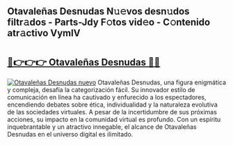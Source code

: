 ## Otavaleñas Desnudas N𝚞𝚎vos desn𝚞dos filtr𝚊dos - Parts-Jdy F𝚘tos vid𝚎o - C𝚘ntenido atr𝚊ctivo VymlV

# <h2><a href="http://mb164t.tromn.icu/?c=Otavale%c3%b1as+Desnudas">🔗👉👉👉 Otavaleñas Desnudas 🔗🔗</a></h2>

[![Otavaleñas Desnudas nuevo](https://i.imgur.com/pEAQMta.gif)](http://mb164t.tromn.icu/?c=Otavale%c3%b1as+Desnudas)
Otavaleñas Desnudas, una figura enigmática y compleja, desafía la categorización fácil. Su innovador estilo de comunicación en línea ha cautivado y enfurecido a los espectadores, encendiendo debates sobre ética, individualidad y la naturaleza evolutiva de las sociedades virtuales. A pesar de la incertidumbre de sus próximas acciones, su impacto en la comunidad virtual es profundo. Con un espíritu inquebrantable y un atractivo innegable, el alcance de Otavaleñas Desnudas en el universo digital es ilimitado.
